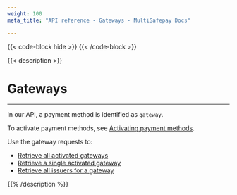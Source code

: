 ```yaml
---
weight: 100
meta_title: "API reference - Gateways - MultiSafepay Docs"

---
```

{{< code-block hide >}}
{{< /code-block >}}

{{< description >}}
# Gateways
<hr class="separator">

In our API, a payment method is identified as `gateway`. 

To activate payment methods, see [Activating payment methods](/account/activating-payment-methods/).

Use the gateway requests to:

- [Retrieve all activated gateways](/api/#retrieve-activated-gateways)
- [Retrieve a single activated gateway](/api/#retrieve-a-gateway)
- [Retrieve all issuers for a gateway](/api/#retrieve-gateway-issuers)

{{% /description %}}